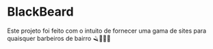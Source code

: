 # BlackBeard
Este projeto foi feito com o intuito de fornecer uma gama de sites para quaisquer barbeiros de bairro 🪒🧔🏽💈

